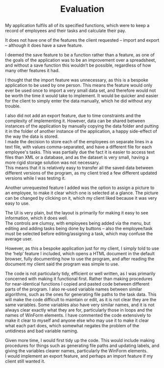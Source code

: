 # <p align="center">Evaluation</p>
My application fulfils all of its specified functions, which were to keep a record of employees and their tasks and calculate their pay.  

It does not have one of the features the client requested – import and export – although it does have a save feature.  

I deemed the save feature to be a function rather than a feature, as one of the goals of the application was to be an improvement over a spreadsheet, and without a save function this wouldn’t be possible, regardless of how many other features it had.

I thought that the import feature was unnecessary, as this is a bespoke application to be used by one person. This means the feature would only ever be used once to import a very small data set, and therefore would not be worth the time it would take to implement. It would be quicker and easier for the client to simply enter the data manually, which he did without any trouble.

I also did not add an export feature, due to time constraints and the complexity of implementing it. However, data can be shared between instances of the application by manually copying the data folder and putting it in the folder of another instance of the application, a happy side-effect of the way the data is stored.  
I made the decision to store each of the employees on separate lines in a text file, with values comma-separated, and have a different file for each employee's tasks. This was partially due the fact it is easier to access text files than XML or a database, and as the dataset is very small, having a more rigid storage solution was not necessary.  
This means that it is relatively easy to transfer all the saved data between different versions of the program, as my client tried a few different updated versions while I was testing it.  

Another unrequested feature I added was the option to assign a picture to an employee, to make it clear which one is selected at a glance. The picture can be changed by clicking on it, which my client liked because it was very easy to use.

The UI is very plain, but the layout is primarily for making it easy to see information, which it does well.  
The controls are clumsy, with employees being added via the menu, but editing and adding tasks being done by buttons – also the employee/task must be selected before editing/assigning a task, which may confuse the average user.

However, as this a bespoke application just for my client, I simply told to use the ‘help’ feature I included, which opens a HTML document in the default browser, fully documenting how to use the program, and after reading the document my client said the program was simple to use.

The code is not particularly tidy, efficient or well written, as I was primarily concerned with making it functional first. Rather than making procedures for near-identical functions I copied and pasted code between different parts of the program. I also re-used variable names between similar algorithms, such as the ones for generating file paths to the task data. This will make the code difficult to maintain or edit, as it is not clear they are the same variables. Some variables also have very similar names, and it is not always clear exactly what they are for, particularly those in loops and the names of WinForm elements.
I have commented the code extensively to make it clear to myself and anyone else who may use it to make it clear what each part does, which somewhat negates the problem of the untidiness and bad variable naming.

Given more time, I would first tidy up the code. This would include making procedures for things such as generating file paths and updating labels, and giving the variables clearer names, particularly the WinForm elements.  
I would implement an export feature, and perhaps an import feature if my client still wanted it.
